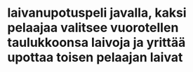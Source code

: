 # laivanupotuspeli javalla, kaksi pelaajaa valitsee vuorotellen taulukkoonsa laivoja ja yrittää upottaa toisen pelaajan laivat
